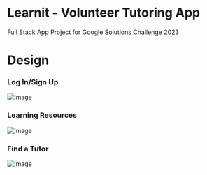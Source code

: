 # Learnit - Volunteer Tutoring App

Full Stack App Project for Google Solutions Challenge 2023

# Design
### Log In/Sign Up
![image](https://github.com/zeminlai/tutor_app/assets/106502102/845ea988-e0b6-4828-8dd9-c56bc043263b)

### Learning Resources
![image](https://github.com/zeminlai/tutor_app/assets/106502102/fc56bd64-95aa-4428-9b0e-111d0c1234f3)

### Find a Tutor 
![image](https://github.com/zeminlai/tutor_app/assets/106502102/69f12a6e-d79e-4b40-a07a-d5a300163437)
